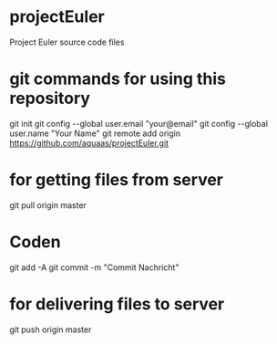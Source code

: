# projectEuler
Project Euler source code files


# git commands for using this repository

git init
git config --global user.email "your@email"
git config --global user.name "Your Name"
git remote add origin https://github.com/aquaas/projectEuler.git

# for getting files from server
git pull origin master

# Coden

git add -A
git commit -m "Commit Nachricht"

# for delivering files to server
git push origin master
